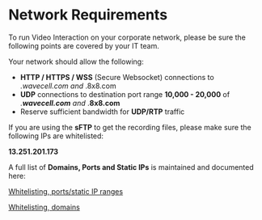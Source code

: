# Network Requirements

To run Video Interaction on your corporate network, please be sure the following points are covered by your IT team.

Your network should allow the following:

* **HTTP / HTTPS / WSS** (Secure Websocket) connections to ​*.wavecell.com and* .8x8.com
* **UDP** connections to destination port range **10,000 - 20,000** of ​*.**wavecell.com** and* .**8x8.com**
* Reserve sufficient bandwidth for **UDP/RTP** traffic

If you are using the **sFTP** to get the recording files, please make sure the following IPs are whitelisted:

**13.251.201.173**

A full list of **Domains, Ports and Static IPs** is maintained and documented here:  

[Whitelisting, ports/static IP ranges](https://go.8x8.vc/ranges)  

[Whitelisting, domains](https://go.8x8.vc/domains)
